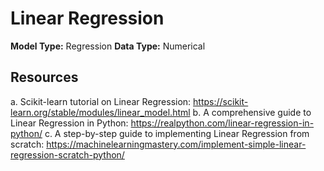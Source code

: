 # Linear Regression
**Model Type:** Regression
**Data Type:** Numerical

## Resources

a. Scikit-learn tutorial on Linear Regression: https://scikit-learn.org/stable/modules/linear_model.html
b. A comprehensive guide to Linear Regression in Python: https://realpython.com/linear-regression-in-python/
c. A step-by-step guide to implementing Linear Regression from scratch: https://machinelearningmastery.com/implement-simple-linear-regression-scratch-python/

